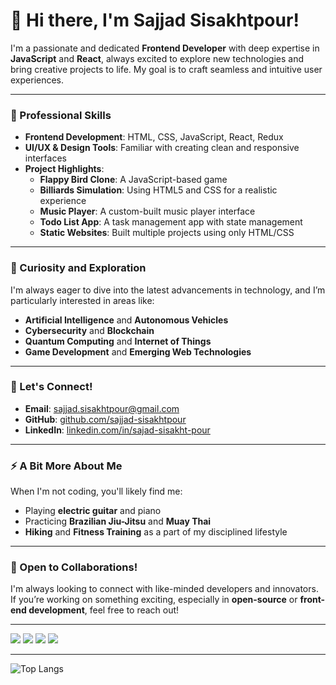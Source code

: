 # 👋 Hi there, I'm Sajjad Sisakhtpour!

I'm a passionate and dedicated **Frontend Developer** with deep expertise in **JavaScript** and **React**, always excited to explore new technologies and bring creative projects to life. My goal is to craft seamless and intuitive user experiences.

---

### 💼 Professional Skills
- **Frontend Development**: HTML, CSS, JavaScript, React, Redux
- **UI/UX & Design Tools**: Familiar with creating clean and responsive interfaces
- **Project Highlights**:
  - **Flappy Bird Clone**: A JavaScript-based game
  - **Billiards Simulation**: Using HTML5 and CSS for a realistic experience
  - **Music Player**: A custom-built music player interface
  - **Todo List App**: A task management app with state management
  - **Static Websites**: Built multiple projects using only HTML/CSS

---

### 🧠 Curiosity and Exploration
I'm always eager to dive into the latest advancements in technology, and I’m particularly interested in areas like:
- **Artificial Intelligence** and **Autonomous Vehicles**
- **Cybersecurity** and **Blockchain**
- **Quantum Computing** and **Internet of Things**
- **Game Development** and **Emerging Web Technologies**

---

### 💬 Let's Connect!
- **Email**: [sajjad.sisakhtpour@gmail.com](mailto:sajjad.sisakhtpour@gmail.com)
- **GitHub**: [github.com/sajjad-sisakhtpour](https://github.com/sajjad-sisakhtpour)
- **LinkedIn**: [linkedin.com/in/sajad-sisakht-pour](https://ir.linkedin.com/in/sajad-sisakht-pour)

---

### ⚡ A Bit More About Me
When I'm not coding, you'll likely find me:
- Playing **electric guitar** and piano
- Practicing **Brazilian Jiu-Jitsu** and **Muay Thai**
- **Hiking** and **Fitness Training** as a part of my disciplined lifestyle

---

### 📢 Open to Collaborations!
I'm always looking to connect with like-minded developers and innovators. If you’re working on something exciting, especially in **open-source** or **front-end development**, feel free to reach out!

---

<!-- Badges for programming languages and tools -->
<p align="left">
  <img src="https://img.shields.io/badge/JavaScript-F7DF1E?logo=javascript&logoColor=black&style=for-the-badge" />
  <img src="https://img.shields.io/badge/React-61DAFB?logo=react&logoColor=white&style=for-the-badge" />
  <img src="https://img.shields.io/badge/HTML5-E34F26?logo=html5&logoColor=white&style=for-the-badge" />
  <img src="https://img.shields.io/badge/CSS3-1572B6?logo=css3&logoColor=white&style=for-the-badge" />
</p>

---

![Top Langs](https://github-readme-stats.vercel.app/api/top-langs/?username=yourusername&layout=compact)
